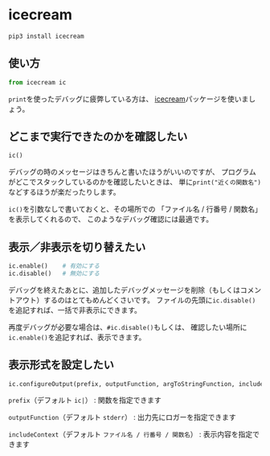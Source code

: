 # icecream

```bash
pip3 install icecream
```

## 使い方

```python
from icecream ic
```

``print``を使ったデバッグに疲弊している方は、
[icecream](https://github.com/gruns/icecream)パッケージを使いましょう。

## どこまで実行できたのかを確認したい

```python
ic()
```

デバッグの時のメッセージはきちんと書いたほうがいいのですが、
プログラムがどこでスタックしているのかを確認したいときは、
単に``print("近くの関数名")``などするほうが楽だったりします。

``ic()``を引数なしで書いておくと、その場所での
「ファイル名 / 行番号 / 関数名」を表示してくれるので、
このようなデバッグ確認には最適です。

## 表示／非表示を切り替えたい

```python
ic.enable()    # 有効にする
ic.disable()   # 無効にする
```

デバッグを終えたあとに、追加したデバッグメッセージを削除（もしくはコメントアウト）するのはとてもめんどくさいです。
ファイルの先頭に``ic.disable()``を追記すれば、一括で非表示にできます。

再度デバッグが必要な場合は、``#ic.disable()``もしくは、
確認したい場所に``ic.enable()``を追記すれば、表示できます。

## 表示形式を設定したい

```python
ic.configureOutput(prefix, outputFunction, argToStringFunction, includeContext)
```

``prefix``（デフォルト ``ic|``）
: 関数を指定できます

``outputFunction``（デフォルト ``stderr``）
: 出力先にロガーを指定できます

``includeContext``（デフォルト ``ファイル名 / 行番号 / 関数名``）
: 表示内容を指定できます
